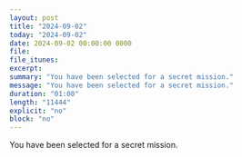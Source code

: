 ```yaml
---
layout: post
title: "2024-09-02"
today: "2024-09-02"
date: 2024-09-02 00:00:00 0000
file:
file_itunes:
excerpt:
summary: "You have been selected for a secret mission."
message: "You have been selected for a secret mission."
duration: "01:00"
length: "11444"
explicit: "no"
block: "no"
---
```

You have been selected for a secret mission.

